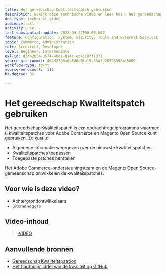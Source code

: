 ```yaml
---
title: Het gereedschap Kwaliteitspatch gebruiken
description: Bekijk deze technische video en leer hoe u het gereedschap Kwaliteitspatch kunt gebruiken voor Adobe Commerce en Magento Open Source.
doc-type: technical video
audience: all
activity: use
last-substantial-update: 2023-04-27T00:00:00Z
feature: Configuration, System, Security, Tools and External Services
topic: Commerce, Administration
role: Architect, Developer
level: Beginner, Intermediate
exl-id: d3d42654-8574-48d1-814c-ec46107f1371
source-git-commit: 404d2708a6d540d6fb19a33afb20726356cd8000
workflow-type: tm+mt
source-wordcount: '112'
ht-degree: 0%

---
```


# Het gereedschap Kwaliteitspatch gebruiken

Het gereedschap Kwaliteitspatch is een opdrachtregelprogramma waarmee u kwaliteitspatches voor Adobe Commerce en Magento Open Source kunt gebruiken. Zo kunt u:

- Algemene informatie weergeven over de nieuwste kwaliteitspatches
- Kwaliteitspatches toepassen
- Toegepaste patches herstellen

Het Adobe Commerce-ondersteuningsteam en de Magento Open Source-gemeenschap ontwikkelen de kwaliteitspatches.

## Voor wie is deze video?

- Achtergrondontwikkelaars
- Sitemanagers

## Video-inhoud

>[!VIDEO](https://video.tv.adobe.com/v/344000?quality=12&learn=on)

## Aanvullende bronnen

- [Gereedschap Kwaliteitspatroon](https://experienceleague.adobe.com/tools/commerce-quality-patches/index.html)
- [Het flardhulpmiddel van de kwaliteit op GitHub](https://github.com/magento/quality-patches)
